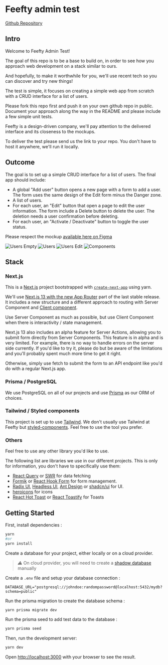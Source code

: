 # Feefty admin test

[Github Repository](https://github.com/Feefty/feefty-admin-test)

## Intro

Welcome to Feefty Admin Test!

The goal of this repo is to be a base to build on, in order to see how you approach web development on a stack similar to ours.

And hopefully, to make it worthwhile for you, we'll use recent tech so you can discover and try new things!

The test is simple, it focuses on creating a simple web app from scratch with a CRUD interface for a list of users.

Please fork this repo first and push it on your own github repo in public. Document your approach along the way in the README and please include a few simple unit tests.

Feefty is a design-driven company, we'll pay attention to the delivered interface and its closeness to the mockups.

To deliver the test please send us the link to your repo. You don't have to host it anywhere, we'll run it locally.

## Outcome

The goal is to set up a simple CRUD interface for a list of users.
The final app should include:

- A global "Add user" button opens a new page with a form to add a user. The form uses the same design of the Edit form minus the Danger zone.
- A list of users.
- For each user, an "Edit" button that open a page to edit the user information. The form include a Delete button to delete the user. The deletion needs a user confirmation before deleting.
- For each user, an "Activate / Deactivate" button to toggle the user status.

Please respect the mockup [available here on Figma](https://www.figma.com/file/ivV7OQ4cpnh9W2DmaMWn2c/Test-UI?type=design&node-id=0%3A1&t=WRrllQCg4gX3ib4O-1)

![Users Empty](docs/Users_empty.png)
![Users](docs/Users.png)
![Users Edit](docs/Users_edit.png)
![Components](docs/Components.png)

## Stack

### Next.js

This is a [Next.js](https://nextjs.org/) project bootstrapped with [`create-next-app`](https://github.com/vercel/next.js/tree/canary/packages/create-next-app) using yarn.

We'll use [Next.js 13 with the new App Router](https://nextjs.org/docs/app) part of the last stable release. It includes a new structure and a different approach to routing with Server Component and [Client component](https://nextjs.org/docs/getting-started/react-essentials#client-components).

Use Server Component as much as possible, but use Client Component when there is interactivity / state management.

Next.js 13 also includes an alpha feature for Server Actions, allowing you to submit form directly from Server Components. This feature is in alpha and is very limited. For example, there is no way to handle errors on the server side currently.
If you'd like to try it, please do but be aware of the limitations and you'll probably spent much more time to get it right.

Otherwise, simply use fetch to submit the form to an API endpoint like you'd do with a regular Next.js app.

### Prisma / PostgreSQL

We use PostgreSQL on all of our projects and use [Prisma](https://www.prisma.io/docs) as our ORM of choices.

### Tailwind / Styled components

This project is set up to use [Tailwind](https://tailwindcss.com/). We don't usually use Tailwind at Feefty but [styled-components](https://styled-components.com/). Feel free to use the tool you prefer.

### Others

Feel free to use any other library you'd like to use.

The following list are libraries we use in our different projects. This is only for information, you don't have to specifically use them:

- [React Query](https://react-query.tanstack.com/) or [SWR](https://swr.vercel.app/) for data fetching
- [Formik](https://formik.org/) or [React Hook Form](https://react-hook-form.com/) for form management.
- [Radix UI](https://www.radix-ui.com/), [Headless UI](https://headlessui.com/), [Ant Design](https://ant.design/components/overview/) or [shadcn/ui](https://ui.shadcn.com/) for UI.
- [heroicons](https://heroicons.com/) for icons
- [React Hot Toast](https://react-hot-toast.com/) or [React Toastify](https://fkhadra.github.io/react-toastify/introduction) for Toasts

## Getting Started

First, install dependencies :

```bash
yarn
#or
yarn install
```

Create a database for your project, either locally or on a cloud provider.

> **_⚠️_** On cloud provider, you will need to create a [shadow database](https://www.prisma.io/docs/concepts/components/prisma-migrate/shadow-database) manually

Create a `.env` file and setup your database connection :

```env
DATABASE_URL="postgresql://johndoe:randompassword@localhost:5432/mydb?schema=public"
```

Run the prisma migration to create the database schema :

```bash
yarn prisma migrate dev
```

Run the prisma seed to add test data to the database :

```bash
yarn prisma seed
```

Then, run the development server:

```bash
yarn dev
```

Open [http://localhost:3000](http://localhost:3000) with your browser to see the result.
